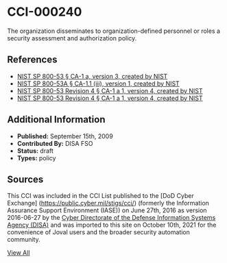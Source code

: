 # CCI-000240

The organization disseminates to organization-defined personnel or roles a security assessment and authorization policy.

## References ##

* [NIST SP 800-53 § CA-1 a, version 3, created by NIST](http://csrc.nist.gov/publications/PubsSPs.html)
* [NIST SP 800-53A § CA-1.1 (iii), version 1, created by NIST](http://csrc.nist.gov/publications/PubsSPs.html)
* [NIST SP 800-53 Revision 4 § CA-1 a 1, version 4, created by NIST](http://csrc.nist.gov/publications/PubsSPs.html)
* [NIST SP 800-53 Revision 4 § CA-1 a 1, version 4, created by NIST](http://csrc.nist.gov/publications/PubsSPs.html)


## Additional Information ##

* **Published:** September 15th, 2009
* **Contributed By:** DISA FSO
* **Status:** draft
* **Types:** policy

## Sources ##

This CCI was included in the CCI List published to the [DoD Cyber Exchange]
(https://public.cyber.mil/stigs/cci/) (formerly the Information Assurance Support Environment
(IASE)) on June 27th, 2016 as version 2016-06-27 by the [Cyber Directorate of the Defense 
Information Systems Agency (DISA)](https://public.cyber.mil/about-cyber/) and was imported to 
this site on October 10th, 2021 for the convenience of Joval users and the broader security automation community.

[View All](../README.md)
